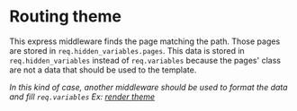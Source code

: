 # Routing theme

This express middleware finds the page matching the path. Those pages are stored in `req.hidden_variables.pages`.
This data is stored in `req.hidden_variables` instead of `req.variables` because the pages' class are not a data that should be used to the template.

_In this kind of case, another middleware should be used to format the data and fill `req.variables`_
_Ex: [render theme](./render-theme)_
